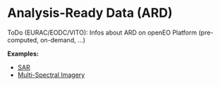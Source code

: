 # Analysis-Ready Data (ARD)

ToDo (EURAC/EODC/VITO): Infos about ARD on openEO Platform (pre-computed, on-demand, ...)

**Examples:**
* [SAR](./sar/index.md)
* [Multi-Spectral Imagery](./msi/index.md)